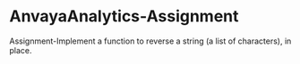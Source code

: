 # AnvayaAnalytics-Assignment
Assignment-Implement a function to reverse a string (a list of characters), in place.
